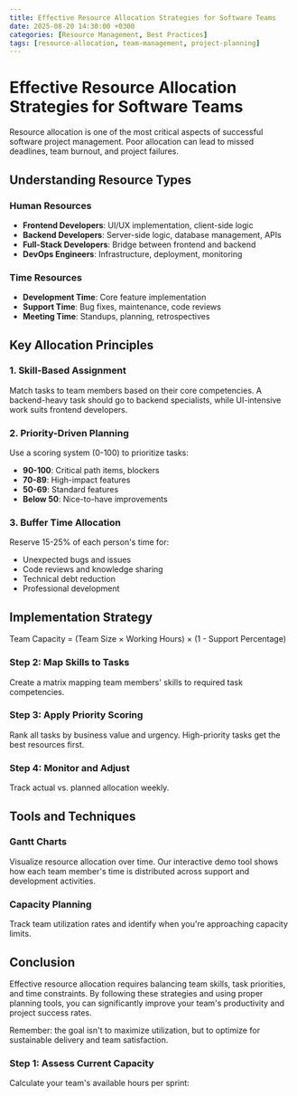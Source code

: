 ```yaml
---
title: Effective Resource Allocation Strategies for Software Teams
date: 2025-08-20 14:30:00 +0300
categories: [Resource Management, Best Practices]
tags: [resource-allocation, team-management, project-planning]
---
```


# Effective Resource Allocation Strategies for Software Teams

Resource allocation is one of the most critical aspects of successful software project management. Poor allocation can lead to missed deadlines, team burnout, and project failures.

## Understanding Resource Types

### Human Resources
- **Frontend Developers**: UI/UX implementation, client-side logic
- **Backend Developers**: Server-side logic, database management, APIs
- **Full-Stack Developers**: Bridge between frontend and backend
- **DevOps Engineers**: Infrastructure, deployment, monitoring

### Time Resources
- **Development Time**: Core feature implementation
- **Support Time**: Bug fixes, maintenance, code reviews
- **Meeting Time**: Standups, planning, retrospectives

## Key Allocation Principles

### 1. Skill-Based Assignment
Match tasks to team members based on their core competencies. A backend-heavy task should go to backend specialists, while UI-intensive work suits frontend developers.

### 2. Priority-Driven Planning
Use a scoring system (0-100) to prioritize tasks:
- **90-100**: Critical path items, blockers
- **70-89**: High-impact features
- **50-69**: Standard features
- **Below 50**: Nice-to-have improvements

### 3. Buffer Time Allocation
Reserve 15-25% of each person's time for:
- Unexpected bugs and issues
- Code reviews and knowledge sharing
- Technical debt reduction
- Professional development

## Implementation Strategy
Team Capacity = (Team Size × Working Hours) × (1 - Support Percentage)
### Step 2: Map Skills to Tasks
Create a matrix mapping team members' skills to required task competencies.

### Step 3: Apply Priority Scoring
Rank all tasks by business value and urgency. High-priority tasks get the best resources first.

### Step 4: Monitor and Adjust
Track actual vs. planned allocation weekly.

## Tools and Techniques

### Gantt Charts
Visualize resource allocation over time. Our interactive demo tool shows how each team member's time is distributed across support and development activities.

### Capacity Planning
Track team utilization rates and identify when you're approaching capacity limits.

## Conclusion

Effective resource allocation requires balancing team skills, task priorities, and time constraints. By following these strategies and using proper planning tools, you can significantly improve your team's productivity and project success rates.

Remember: the goal isn't to maximize utilization, but to optimize for sustainable delivery and team satisfaction.

### Step 1: Assess Current Capacity
Calculate your team's available hours per sprint:

